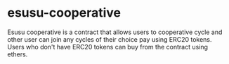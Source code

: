 # esusu-cooperative

Esusu cooperative is a contract that allows users to cooperative cycle and other user can join any cycles of their choice pay using ERC20 tokens. Users who don't have ERC20 tokens can buy from the contract using ethers.
